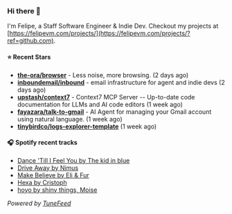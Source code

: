 ### Hi there 👋

I'm Felipe, a Staff Software Engineer & Indie Dev. Checkout my projects at [https://felipevm.com/projects/](https://felipevm.com/projects/?ref=github.com).

#### ⭐ Recent Stars
- **[the-ora/browser](https://github.com/the-ora/browser)** - Less noise, more browsing. (2 days ago)
- **[inboundemail/inbound](https://github.com/inboundemail/inbound)** - email infrastructure for agent and indie devs (2 days ago)
- **[upstash/context7](https://github.com/upstash/context7)** - Context7 MCP Server -- Up-to-date code documentation for LLMs and AI code editors (1 week ago)
- **[fayazara/talk-to-gmail](https://github.com/fayazara/talk-to-gmail)** - AI Agent for managing your Gmail account using natural language. (1 week ago)
- **[tinybirdco/logs-explorer-template](https://github.com/tinybirdco/logs-explorer-template)** (1 week ago)

#### 🎧 Spotify recent tracks
- [Dance &#39;Till I Feel You by The kid in blue](https://open.spotify.com/track/4bRGFKU2hrvE3b00zgU4OU)
- [Drive Away by Nimus](https://open.spotify.com/track/3gmANlQOXGsPkQJYTl95UD)
- [Make Believe by Eli &amp; Fur](https://open.spotify.com/track/1nEDMIR5oi1bLxzRnZgkGo)
- [Hexa by Cristoph](https://open.spotify.com/track/2p4m25m1YFvLPkKqPiIR5C)
- [hoyo by shiny things, Moise](https://open.spotify.com/track/0JT3o1tGkslq0gKAc6rgF7)

_Powered by [TuneFeed](https://tunefeed.app?ref=github.com)_
